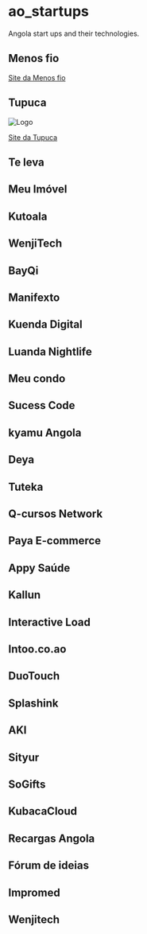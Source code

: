# ao_startups

Angola start ups and their technologies.

## Menos fio

[Site da Menos fio]()

## Tupuca 

![Logo]()

[Site da Tupuca]()

## Te leva

## Meu Imóvel

## Kutoala

## WenjiTech

## BayQi

## Manifexto

## Kuenda Digital

## Luanda Nightlife

## Meu condo

## Sucess Code 

## kyamu Angola

## Deya 

## Tuteka

## Q-cursos Network

## Paya E-commerce

## Appy Saúde 

## Kallun 

## Interactive Load 

## Intoo.co.ao

## DuoTouch

## Splashink

## AKI

## Sityur

## SoGifts

## KubacaCloud

## Recargas Angola 

## Fórum de ideias 

## Impromed

## Wenjitech
